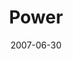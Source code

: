 ---
layout: message
category: message
series: "Fuel"
title: "Power"
date: 2007-06-30
message_id: 12
---